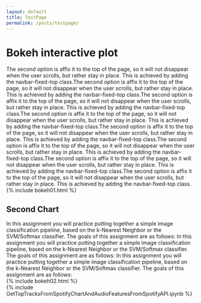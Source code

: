 ```yaml
---
layout: default
title: TestPage
permalink: /posts/testpage/
---
```

<div class="row">
  <div class="col-auto">
    <h1> Bokeh interactive plot </h1>
  </div>
</div>

<div class="row">

  <div class="col-lg-6">
  The second option is affix it to the top of the page, so it will not disappear when the user scrolls, but rather stay in place. This is achieved by adding the navbar-fixed-top class.The second option is affix it to the top of the page, so it will not disappear when the user scrolls, but rather stay in place. This is achieved by adding the navbar-fixed-top class.The second option is affix it to the top of the page, so it will not disappear when the user scrolls, but rather stay in place. This is achieved by adding the navbar-fixed-top class.The second option is affix it to the top of the page, so it will not disappear when the user scrolls, but rather stay in place. This is achieved by adding the navbar-fixed-top class.The second option is affix it to the top of the page, so it will not disappear when the user scrolls, but rather stay in place. This is achieved by adding the navbar-fixed-top class.The second option is affix it to the top of the page, so it will not disappear when the user scrolls, but rather stay in place. This is achieved by adding the navbar-fixed-top class.The second option is affix it to the top of the page, so it will not disappear when the user scrolls, but rather stay in place. This is achieved by adding the navbar-fixed-top class.The second option is affix it to the top of the page, so it will not disappear when the user scrolls, but rather stay in place. This is achieved by adding the navbar-fixed-top class.
  </div>

  <div class="col-lg-auto">
    {% include bokeh01.html %}
  </div>
</div>

<div class="row">
  <div class="col-auto">
    <h2> Second Chart </h2>
  </div>
</div>


<div class="row">

  <div class="col-lg-6">
In this assignment you will practice putting together a simple image classification pipeline, based on the k-Nearest Neighbor or the SVM/Softmax classifier. The goals of this assignment are as follows: In this assignment you will practice putting together a simple image classification pipeline, based on the k-Nearest Neighbor or the SVM/Softmax classifier. The goals of this assignment are as follows: In this assignment you will practice putting together a simple image classification pipeline, based on the k-Nearest Neighbor or the SVM/Softmax classifier. The goals of this assignment are as follows:
  </div>

  <div class="col-lg-auto">
    {% include bokeh02.html %}
  </div>
  
</div>

<div class="row">
  {% include GetTopTracksFromSpotifyChartAndAudioFeaturesFromSpotifyAPI.ipynb %}
</div>
